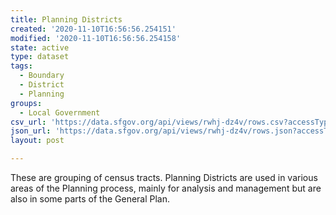 ```yaml
---
title: Planning Districts
created: '2020-11-10T16:56:56.254151'
modified: '2020-11-10T16:56:56.254158'
state: active
type: dataset
tags:
  - Boundary
  - District
  - Planning
groups:
  - Local Government
csv_url: 'https://data.sfgov.org/api/views/rwhj-dz4v/rows.csv?accessType=DOWNLOAD'
json_url: 'https://data.sfgov.org/api/views/rwhj-dz4v/rows.json?accessType=DOWNLOAD'
layout: post

---
```

These are grouping of census tracts. Planning Districts are used in various areas of the Planning process, mainly for analysis and management but are also in some parts of the General Plan.
